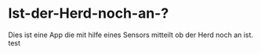 # Ist-der-Herd-noch-an-?

Dies ist eine App die mit hilfe eines Sensors mitteilt ob der Herd noch an ist.
test

